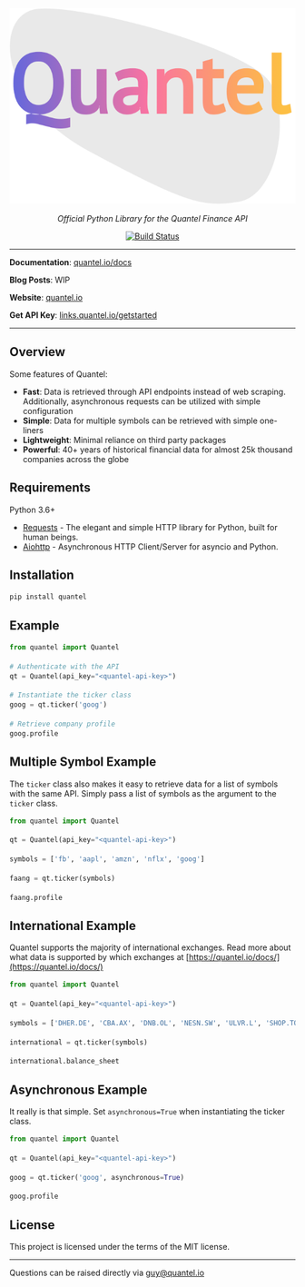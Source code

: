 <p align="center">
    <img src="img/quantel.png">
</p>
<p align="center">
    <em>Official Python Library for the Quantel Finance API</em>
</p>
<p align="center">
    <a href="https://travis-ci.com/ratherbland/quantel" target="_blank">
        <img src="https://travis-ci.com/ratherbland/quantel.svg?branch=master" alt="Build Status">
    </a>
</p>

---

**Documentation**: <a target="_blank" href="https://quantel.io/docs">quantel.io/docs </a>

**Blog Posts**: WIP

**Website**: <a target="_blank" href="https://quantel.io">quantel.io </a>

**Get API Key**: <a href="http://links.quantel.io/getstarted">links.quantel.io/getstarted </a>


---

## Overview

Some features of Quantel:

- **Fast**: Data is retrieved through API endpoints instead of web scraping. Additionally, asynchronous requests can be utilized with simple configuration
- **Simple**: Data for multiple symbols can be retrieved with simple one-liners
- **Lightweight**: Minimal reliance on third party packages
- **Powerful**: 40+ years of historical financial data for almost 25k thousand companies across the globe

## Requirements

Python 3.6+

- [Requests](https://requests.readthedocs.io/en/master/) - The elegant and simple HTTP library for Python, built for human beings.
- [Aiohttp](https://docs.aiohttp.org/en/stable/) - Asynchronous HTTP Client/Server for asyncio and Python.

## Installation

```bash
pip install quantel
```

## Example


```python
from quantel import Quantel

# Authenticate with the API
qt = Quantel(api_key="<quantel-api-key>")

# Instantiate the ticker class
goog = qt.ticker('goog')

# Retrieve company profile
goog.profile
```

## Multiple Symbol Example

The `ticker` class also makes it easy to retrieve data for a list of symbols with the same API. Simply pass a list of symbols as the argument to the `ticker` class.

```python
from quantel import Quantel

qt = Quantel(api_key="<quantel-api-key>")

symbols = ['fb', 'aapl', 'amzn', 'nflx', 'goog']

faang = qt.ticker(symbols)

faang.profile
```


## International Example

Quantel supports the majority of international exchanges. Read more about what data is supported by which exchanges at [https://quantel.io/docs/](https://quantel.io/docs/)

```python
from quantel import Quantel

qt = Quantel(api_key="<quantel-api-key>")

symbols = ['DHER.DE', 'CBA.AX', 'DNB.OL', 'NESN.SW', 'ULVR.L', 'SHOP.TO', 'EDF.PA', ' RELIANCE.NS']

international = qt.ticker(symbols)

international.balance_sheet
```

## Asynchronous Example

It really is that simple. Set `asynchronous=True` when instantiating the ticker class.

```python
from quantel import Quantel

qt = Quantel(api_key="<quantel-api-key>")

goog = qt.ticker('goog', asynchronous=True)

goog.profile
```

## License

This project is licensed under the terms of the MIT license.

---

Questions can be raised directly via <a href="mailto:guy@quantel.io">guy@quantel.io</a>
